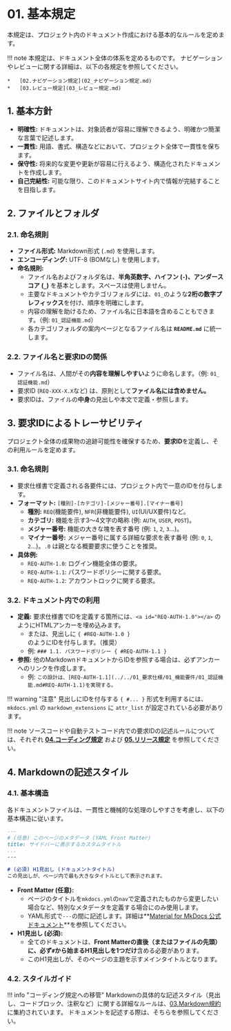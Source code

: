 # 01. 基本規定

本規定は、プロジェクト内のドキュメント作成における基本的なルールを定めます。

!!! note
    本規定は、ドキュメント全体の体系を定めるものです。
    ナビゲーションやレビューに関する詳細は、以下の各規定を参照してください。

    *   [02.ナビゲーション規定](02_ナビゲーション規定.md)
    *   [03.レビュー規定](03_レビュー規定.md)

## 1. 基本方針

*   **明確性:** ドキュメントは、対象読者が容易に理解できるよう、明確かつ簡潔な言葉で記述します。
*   **一貫性:** 用語、書式、構造などにおいて、プロジェクト全体で一貫性を保ちます。
*   **保守性:** 将来的な変更や更新が容易に行えるよう、構造化されたドキュメントを作成します。
*   **自己完結性:** 可能な限り、このドキュメントサイト内で情報が完結することを目指します。

## 2. ファイルとフォルダ

### 2.1. 命名規則

*   **ファイル形式:** Markdown形式 (`.md`) を使用します。
*   **エンコーディング:** UTF-8 (BOMなし) を使用します。
*   **命名規則:**
    *   ファイル名およびフォルダ名は、**半角英数字、ハイフン (`-`)、アンダースコア (`_`)** を基本とします。スペースは使用しません。
    *   主要なドキュメントやカテゴリフォルダには、`01_`のような**2桁の数字プレフィックス**を付け、順序を明確にします。
    *   内容の理解を助けるため、ファイル名に日本語を含めることもできます。（例: `01_認証機能.md`）
    *   各カテゴリフォルダの案内ページとなるファイル名は **`README.md`** に統一します。

### 2.2. ファイル名と要求IDの関係

*   ファイル名は、人間がその**内容を理解しやすい**ように命名します。（例: `01_認証機能.md`）
*   要求ID (`REQ-XXX-X.X`など) は、原則として**ファイル名には含めません。**
*   要求IDは、ファイルの**中身**の見出しや本文で定義・参照します。

## 3. 要求IDによるトレーサビリティ

プロジェクト全体の成果物の追跡可能性を確保するため、**要求ID**を定義し、その利用ルールを定めます。

### 3.1. 命名規則
*   要求仕様書で定義される各要件には、プロジェクト内で一意のIDを付与します。
*   **フォーマット:** `[種別]-[カテゴリ]-[メジャー番号].[マイナー番号]`
    *   **種別:** `REQ`(機能要件), `NFR`(非機能要件), `UI`(UI/UX要件)など。
    *   **カテゴリ:** 機能を示す3〜4文字の略称 (例: `AUTH`, `USER`, `POST`)。
    *   **メジャー番号:** 機能の大きな塊を表す番号 (例: `1`, `2`, `3`...)。
    *   **マイナー番号:** メジャー番号に属する詳細な要求を表す番号 (例: `0`, `1`, `2`...)。`.0` は親となる概要要求に使うことを推奨。
*   **具体例:**
    *   `REQ-AUTH-1.0`: ログイン機能全体の要求。
    *   `REQ-AUTH-1.1`: パスワードポリシーに関する要求。
    *   `REQ-AUTH-1.2`: アカウントロックに関する要求。

### 3.2. ドキュメント内での利用
*   **定義:** 要求仕様書でIDを定義する箇所には、`<a id="REQ-AUTH-1.0"></a>` のようにHTMLアンカーを埋め込みます。
    *   または、見出しに `{ #REQ-AUTH-1.0 }` のようにIDを付与します。（推奨）
    *   例: `### 1.1. パスワードポリシー { #REQ-AUTH-1.1 }`
*   **参照:** 他のMarkdownドキュメントからIDを参照する場合は、必ずアンカーへのリンクを作成します。
    *   例: `この設計は、[REQ-AUTH-1.1](../../01_要求仕様/01_機能要件/01_認証機能.md#REQ-AUTH-1.1)を実現する。`

!!! warning "注意"
    見出しにIDを付与する `{ #... }` 形式を利用するには、`mkdocs.yml` の `markdown_extensions` に `attr_list` が設定されている必要があります。

!!! note
    ソースコードや自動テストコード内での要求IDの記述ルールについては、それぞれ
    **[04.コーディング規定](../04_コーディング規定/README.md)**
    および
    **[05.リリース規定](../05_リリース規定/README.md)**
    を参照してください。

## 4. Markdownの記述スタイル

### 4.1. 基本構造

各ドキュメントファイルは、一貫性と機械的な処理のしやすさを考慮し、以下の基本構造に従います。

```markdown
---
# (任意) このページのメタデータ (YAML Front Matter)
title: サイドバーに表示するカスタムタイトル
...
---

# (必須) H1見出し (ドキュメントタイトル)
この見出しが、ページ内で最も大きなタイトルとして表示されます。
```

*   **Front Matter (任意):**
    *   ページのタイトルを`mkdocs.yml`の`nav`で定義されたものから変更したい場合など、特別なメタデータを定義する場合にのみ使用します。
    *   YAML形式で`---`の間に記述します。詳細は**[Material for MkDocs 公式ドキュメント](https://squidfunk.github.io/mkdocs-material/)**を参照してください。
*   **H1見出し (必須):**
    *   全てのドキュメントは、**Front Matterの直後（またはファイルの先頭）に、必ず`#`から始まるH1見出しを1つだけ**含める必要があります。
    *   このH1見出しが、そのページの主題を示すメインタイトルとなります。

### 4.2. スタイルガイド

!!! info "コーディング規定への移管" Markdownの具体的な記述スタイル（見出し、コードブロック、注釈など）に関する詳細なルールは、[03.Markdown規約](../04_コーディング規定/05_設定ファイル/03_Markdown規約.md) に集約されています。 ドキュメントを記述する際は、そちらを参照してください。